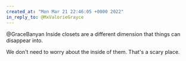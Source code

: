 ```yaml
---
created_at: "Mon Mar 21 22:46:05 +0000 2022"
in_reply_to: @MxValorieGrayce
---
```


@GraceBanyan Inside closets are a different dimension that things can disappear into.

We don't need to worry about the inside of them. That's a scary place.